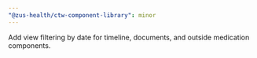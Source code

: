 ```yaml
---
"@zus-health/ctw-component-library": minor
---
```


Add view filtering by date for timeline, documents, and outside medication components.
